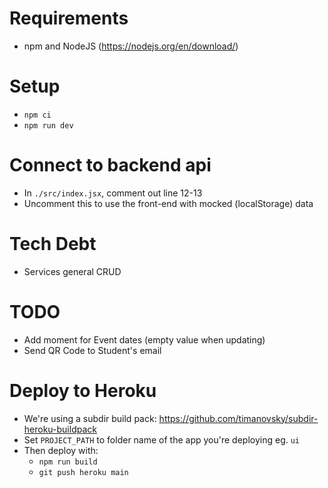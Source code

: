 # Requirements
- npm and NodeJS (https://nodejs.org/en/download/)

# Setup
- `npm ci`
- `npm run dev`

# Connect to backend api
- In `./src/index.jsx`, comment out line 12-13
- Uncomment this to use the front-end with mocked (localStorage) data

# Tech Debt
- Services general CRUD

# TODO
- Add moment for Event dates (empty value when updating)
- Send QR Code to Student's email

# Deploy to Heroku
- We're using a subdir build pack: https://github.com/timanovsky/subdir-heroku-buildpack
- Set `PROJECT_PATH` to folder name of the app you're deploying eg. `ui`
- Then deploy with:
  - `npm run build`
  - `git push heroku main`